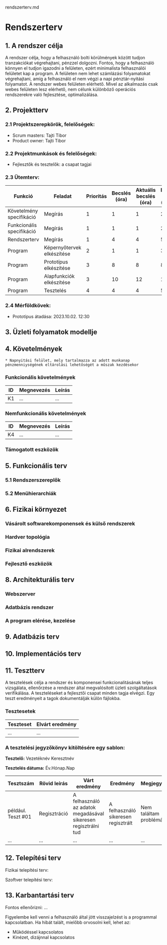 rendszerterv.md
# Rendszerterv
## 1. A rendszer célja
A rendszer célja, hogy a felhasználó bolti körülmények között tudjon tranzakciókat végrehajtani, pénzzel dolgozni. Fontos, hogy a felhasználó könnyen el tudjon igazodni a felületen, ezért minimalista felhasználói felületet kap a program. A felületen nem lehet számlázási folyamatokat végrehajtani, amíg a felhasználó el nem végzi a napi pénztár-nyitási folyamatot. A rendszer webes felületen elérhető. Mivel az alkalmazás csak webes felületen lesz elérhető, nem célunk különböző operációs rendszerekre való fejlesztése, optimalizálása. 

## 2. Projektterv

### 2.1 Projektszerepkörök, felelőségek:
   * Scrum masters: Tajti Tibor
   * Product owner: Tajti Tibor
     
### 2.2 Projektmunkások és felelőségek:
   * Fejlesztők és tesztelők: a csapat tagjai
     
### 2.3 Ütemterv:

|Funkció                  | Feladat                                | Prioritás | Becslés (óra) | Aktuális becslés (óra) | Eltelt idő (óra) | Becsült idő (óra) |
|-------------------------|----------------------------------------|-----------|---------------|------------------------|------------------|---------------------|
|Követelmény specifikáció |Megírás                                 |         1 |             1 |                      1 |                2 |                   1 |             
|Funkcionális specifikáció|Megírás                                 |         1 |             1 |                      1 |                2 |                   1 |
|Rendszerterv             |Megírás                                 |         1 |             4 |                      4 |                5 |                   4 |
|Program                  |Képernyőtervek elkészítése              |         2 |             1 |                      1 |                3 |                   2 |
|Program                  |Prototípus elkészítése                  |         3 |             8 |                      8 |                8 |                   8 |
|Program                  |Alapfunkciók elkészítése                |         3 |             10 |                      12 |                16 |                   12 |
|Program                  |Tesztelés                               |         4 |             4 |                      4 |                5 |                   5 |

### 2.4 Mérföldkövek:
   * Prototípus átadása: 2023.10.02. 12:30

## 3. Üzleti folyamatok modellje


## 4. Követelmények
    * Napnyitási felület, mely tartalmazza az adott munkanap pénzmenniységének eltárolási lehetőségét a műszak kezdésekor

### Funkcionális követelmények

| ID | Megnevezés | Leírás |
| --- | --- | --- |
| K1 | ... | ... |

### Nemfunkcionális követelmények

| ID | Megnevezés | Leírás |
| --- | --- | --- |
| K4 | ... | ... |

### Támogatott eszközök

## 5. Funkcionális terv

### 5.1 Rendszerszereplők

### 5.2 Menühierarchiák

## 6. Fizikai környezet

### Vásárolt softwarekomponensek és külső rendszerek

### Hardver topológia

### Fizikai alrendszerek

### Fejlesztő eszközök


## 8. Architekturális terv

### Webszerver

### Adatbázis rendszer

### A program elérése, kezelése

## 9. Adatbázis terv

## 10. Implementációs terv

## 11. Tesztterv

A tesztelések célja a rendszer és komponensei funkcionalitásának teljes vizsgálata,
ellenőrzése a rendszer által megvalósított üzleti szolgáltatások verifikálása.
A teszteléseket a fejlesztői csapat minden tagja elvégzi.
Egy teszt eredményeit a tagok dokumentálják külön fájlokba.

### Tesztesetek

 | Teszteset | Elvárt eredmény | 
 |-----------|-----------------| 
 | ... | ... |

### A tesztelési jegyzőkönyv kitöltésére egy sablon:

**Tesztelő:** Vezetéknév Keresztnév

**Tesztelés dátuma:** Év.Hónap.Nap

Tesztszám | Rövid leírás | Várt eredmény | Eredmény | Megjegyzés
----------|--------------|---------------|----------|-----------
például. Teszt #01 | Regisztráció | A felhasználó az adatok megadásával sikeresen regisztrálni tud  | A felhasználó sikeresen regisztrált | Nem találtam problémát.
... | ... | ... | ... | ...

## 12. Telepítési terv

Fizikai telepítési terv: 

Szoftver telepítési terv: 

## 13. Karbantartási terv

Fontos ellenőrizni:
...

Figyelembe kell venni a felhasználó által jött visszajelzést is a programmal kapcsolatban.
Ha hibát talált, mielőbb orvosolni kell, lehet az:
*	Működéssel kapcsolatos
*	Kinézet, dizájnnal kapcsolatos